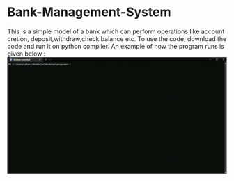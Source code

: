 # Bank-Management-System
This is a simple model of a bank which can perform operations like account cretion, deposit,withdraw,check balance etc.
To use the code, download the code and run it on python compiler.
An example of how the program runs is given below : 
![](bank_gameplay.gif)
